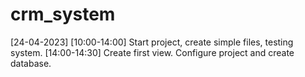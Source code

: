 # crm_system
[24-04-2023]
	[10:00-14:00]
	Start project, create simple files, testing system.
	[14:00-14:30]
	Create first view. Configure project and create database.
	
